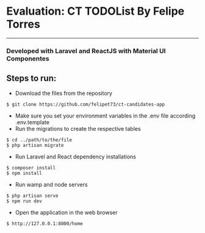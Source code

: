 # Evaluation: CT TODOList By Felipe Torres
***
### Developed with Laravel&nbsp;and&nbsp;ReactJS&nbsp;with Material UI Componentes

## Steps to run:

* Download the files from the repository
```
$ git clone https://github.com/felipet73/ct-candidates-app
```
* Make sure you set your environment variables in the .env file according .env.template
* Run the migrations to create the respective tables
```
$ cd ../path/to/the/file
$ php artisan migrate
```
* Run Laravel and React dependency installations
```
$ composer install
$ npm install
```
* Run wamp and node servers
```
$ php artisan serve
$ npm run dev
```
* Open the application in the web browser
```
$ http://127.0.0.1:8000/home
```



